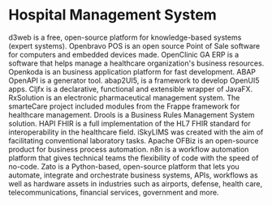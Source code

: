 # Hospital Management System

d3web is a free, open-source platform for knowledge-based systems (expert systems). Openbravo POS is an open source Point of Sale software for computers and embedded devices made. OpenClinic GA ERP is a software that helps manage a healthcare organization's business resources. Openkoda is an business application platform for fast development. ABAP OpenAPI is a generator tool. abap2UI5, is a framework to develop OpenUI5 apps. Cljfx is a declarative, functional and extensible wrapper of JavaFX. RxSolution is an electronic pharmaceutical management system. The smarteCare project included modules from the Frappe framework for healthcare management. Drools is a Business Rules Management System solution. HAPI FHIR is a full implementation of the HL7 FHIR standard for interoperability in the healthcare field. iSkyLIMS was created with the aim of facilitating conventional laboratory tasks. Apache OFBiz is an open-source product for business process automation. n8n is a workflow automation platform that gives technical teams the flexibility of code with the speed of no-code. Zato is a Python-based, open-source platform that lets you automate, integrate and orchestrate business systems, APIs, workflows as well as hardware assets in industries such as airports, defense, health care, telecommunications, financial services, government and more.